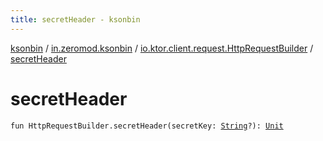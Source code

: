 ```yaml
---
title: secretHeader - ksonbin
---
```


[ksonbin](../../index.html) / [in.zeromod.ksonbin](../index.html) / [io.ktor.client.request.HttpRequestBuilder](index.html) / [secretHeader](./secret-header.html)

# secretHeader

`fun HttpRequestBuilder.secretHeader(secretKey: `[`String`](https://kotlinlang.org/api/latest/jvm/stdlib/kotlin/-string/index.html)`?): `[`Unit`](https://kotlinlang.org/api/latest/jvm/stdlib/kotlin/-unit/index.html)